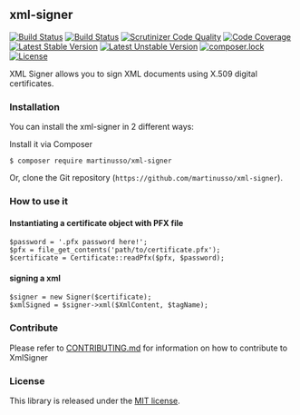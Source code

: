 ## xml-signer

[![Build Status](https://travis-ci.org/martinusso/xml-signer.svg?branch=master)](https://travis-ci.org/martinusso/xml-signer)
[![Build Status](https://scrutinizer-ci.com/g/martinusso/xml-signer/badges/build.png?b=master)](https://scrutinizer-ci.com/g/martinusso/xml-signer/build-status/master)
[![Scrutinizer Code Quality](https://scrutinizer-ci.com/g/martinusso/xml-signer/badges/quality-score.png?b=master)](https://scrutinizer-ci.com/g/martinusso/xml-signer/?branch=master)
[![Code Coverage](https://scrutinizer-ci.com/g/martinusso/xml-signer/badges/coverage.png?b=master)](https://scrutinizer-ci.com/g/martinusso/xml-signer/?branch=master)
[![Latest Stable Version](https://poser.pugx.org/martinusso/xml-signer/v/stable)](https://packagist.org/packages/martinusso/xml-signer)
[![Latest Unstable Version](https://poser.pugx.org/martinusso/xml-signer/v/unstable)](https://packagist.org/packages/martinusso/xml-signer)
[![composer.lock](https://poser.pugx.org/martinusso/xml-signer/composerlock)](https://packagist.org/packages/martinusso/xml-signer)
[![License](https://poser.pugx.org/martinusso/xml-signer/license)](https://packagist.org/packages/martinusso/xml-signer)

XML Signer allows you to sign XML documents using X.509 digital certificates.


### Installation

You can install the xml-signer in 2 different ways:

Install it via Composer

`$ composer require martinusso/xml-signer`

Or, clone the Git repository (`https://github.com/martinusso/xml-signer`).


### How to use it

#### Instantiating a certificate object with PFX file

```
$password = '.pfx password here!';
$pfx = file_get_contents('path/to/certificate.pfx');
$certificate = Certificate::readPfx($pfx, $password);
```

#### signing a xml

```
$signer = new Signer($certificate);
$xmlSigned = $signer->xml($XmlContent, $tagName);
```

### Contribute

Please refer to [CONTRIBUTING.md](https://github.com/martinusso/xml-signer/blob/master/CONTRIBUTING.md) for information on how to contribute to XmlSigner

### License

This library is released under the [MIT license](https://github.com/martinusso/xml-signer/blob/master/LICENSE).
